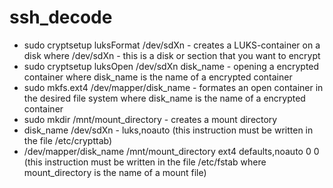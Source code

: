 # ssh_decode

* sudo cryptsetup luksFormat /dev/sdXn - creates a LUKS-container on a disk where /dev/sdXn - this is a disk or section that you want to encrypt
* sudo cryptsetup luksOpen /dev/sdXn disk_name - opening a encrypted container where disk_name is the name of a encrypted container
* sudo mkfs.ext4 /dev/mapper/disk_name - formates an open container in the desired file system where disk_name is the name of a encrypted container
* sudo mkdir /mnt/mount_directory - creates a mount directory
* disk_name /dev/sdXn - luks,noauto (this instruction must be written in the file /etc/crypttab)
* /dev/mapper/disk_name /mnt/mount_directory ext4 defaults,noauto 0 0 (this instruction must be written in the file /etc/fstab where mount_directory is the name of a mount file)